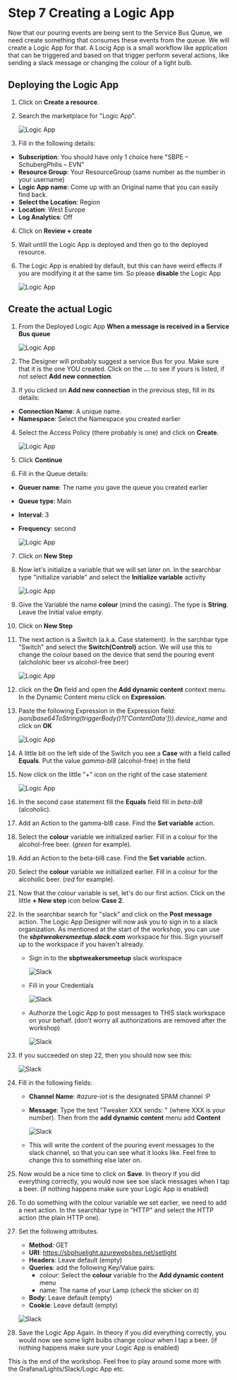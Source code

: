 # Step 7 Creating a Logic App
Now that our pouring events are being sent to the Service Bus Queue, we need create something that consumes these events from the queue.
We will create a Logic App for that. A Locig App is a small workflow like application that can be triggered and based on that trigger perform several actions, like sending a slack message or changing the colour of a light bulb.

## Deploying the Logic App

1. Click on **Create a resource**.
2. Search the marketplace for "Logic App".

    ![Logic App](img/lapp_create.jpg)

3. Fill in the following details:
  * **Subscription**: You should have only 1 choice here "SBPE – SchubergPhilis – EVN"
  * **Resource Group**: Your ResourceGroup (same number as the number in your username)
  * **Logic App name**: Come up with an Original name that you can easily find back.
  * **Select the Location**: Region
  * **Location**: West Europe
  * **Log Analytics**: Off
4. Click on **Review + create**
5. Wait untill the Logic App is deployed and then go to the deployed resource.
6. The Logic App is enabled by default, but this can have weird effects if you are modifying it at the same tim. So please **disable** the Logic App

    ![Logic App](img/lapp_enable_disable.jpg)

## Create the actual Logic
1. From the Deployed Logic App **When a message is received in a Service Bus queue**

    ![Logic App](img/lapp_trigger_select.jpg)

2. The Designer will probably suggest a service Bus for you. Make sure that it is the one YOU created. Click on the **...** to see if yours is listed, if not select **Add new connection**.
3. If you clicked on **Add new connection** in the previous step, fill in its details:
  * **Connection Name**: A unique name.
  * **Namespace**: Select the Namespace you created earlier
4. Select the Access Policy (there probably is one) and click on **Create**.

    ![Logic App](img/lapp_sb_selected.jpg)

5. Click **Continue**
6. Fill in the Queue details:
  * **Queuer name**: The name you gave the queue you created earlier
  * **Queue type**: Main
  * **Interval**: 3
  * **Frequency**: second

    ![Logic App](img/lapp_select_queue.jpg)


7. Click on **New Step**
8. Now let's initialize a variable that we will set later on. In the searchbar type "initialize variable"  and select the **Initialize variable** activity

    ![Logic App](img/lapp_initialize_variable.jpg)

9. Give the Variable the name **colour** (mind the casing). The type is **String**. Leave the Initial value empty.
10. Click on **New Step**
11. The next action is a Switch (a.k.a. Case statement). In the sarchbar type "Switch" and select the **Switch(Control)** action. We will use this to change the colour based on the device that send the pouring event (alcholohic beer vs alcohol-free beer)

    ![Logic App](img/lapp_switch_action.jpg)

12. click on the **On** field and open the **Add dynamic content** context menu. In the Dynamic Content menu click on **Expression**.
13. Paste the following Expression in the Expression field:  *json(base64ToString(triggerBody()?['ContentData'])).device_name* and click on **OK**

    ![Logic App](img/lapp_switch_on.jpg)

14. A little bit on the left side of the Switch you see a **Case** with a field called **Equals**. Put the value *gamma-bl8* (alcohol-free) in the field
15. Now click on the little "+" icon on the right of the case statement 

    ![Logic App](img/lapp_case_add_condition.jpg)

16. In the second case statement fill the **Equals** field fill in *beta-bl8* (alcoholic).
17. Add an Action to the gamma-bl8 case. Find the **Set variable** action.
18. Select the **colour** variable we initialized earlier. Fill in a colour for the alcohol-free beer. (*green* for example).
19. Add an Action to the beta-bl8 case. Find the **Set variable** action.
20. Select the **colour** variable we initialized earlier. Fill in a colour for the alcoholic beer. (*red* for example).
21. Now that the colour variable is set, let's do our first action. Click on the little **+ New step** icon below **Case 2**.
22. In the searchbar search for "slack" and click on the **Post message** action. The Logic App Designer will now ask you to sign in to a slack organization. As mentioned at the start of the workshop, you can use the ***sbptweakersmeetup.slack.com*** workspace for this. Sign yourself up to the workspace if you haven't already.
    * Sign in to the **sbptweakersmeetup** slack workspace

      ![Slack](img/slack_signin.jpg)

    * Fill in your Credentials

      ![Slack](img/slack_fill_in_creds.jpg)

    * Authorze the Logic App to post messages to THIS slack workspace on your behalf. (don't worry all authorizations are removed after the workshop)
    
      ![Slack](img/slack_authorize_lapp.jpg)

23. If you succeeded on step 22, then you should now see this:

      ![Slack](img/lapp_post_message.jpg)

24. Fill in the following fields:
    * **Channel Name**: *#azure-iot* is the designated SPAM channel :P
    * **Message**: Type the text "Tweaker XXX sends: " (where XXX is your number). Then from the **add dynamic content** menu add **Content**

      ![Slack](img/lapp_post_message_content.jpg)

    * This will write the content of the pouring event messages to the slack channel, so that you can see what it looks like. Feel free to change this to something else later on.
25. Now would be a nice time to click on **Save**. In theory if you did everything correctly, you would now see soe slack messages when I tap a beer. (if nothing happens make sure your Logic App is enabled)
26. To do something with the colour variable we set earlier, we need to add a next action. In the searchbar type in "HTTP" and select the HTTP action (the plain HTTP one).
27. Set the following attributes.
    * **Method**: GET
    * **URI**: https://sbphuelight.azurewebsites.net/setlight
    * **Headers**: Leave default (empty)
    * **Queries**: add the following Key/Value pairs:
        * colour: Select the **colour** variable fro the **Add dynamic content** menu
        * name: The name of your Lamp (check the sticker on it)
    * **Body**: Leave default (empty)
    * **Cookie**: Leave default (empty)

    ![Slack](img/lapp_http_call.jpg)

28. Save the Logic App Again. In theory if you did everything correctly, you would now see some light bulbs change colour when I tap a beer. (if nothing happens make sure your Logic App is enabled)

This is the end of the workshop. Feel free to play around some more with the Grafana/Lights/Slack/Logic App etc.
